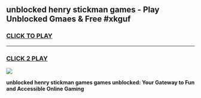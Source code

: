 
## unblocked henry stickman games - Play Unblocked Gmaes & Free #xkguf
<h3>
<a href="https://premium.freeplayer.one?title=unblocked_henry_stickman_games&ref=03M">CLICK TO PLAY</a></h3>
<hr>

<h3>
<a href="https://premium.freeplayer.one?title=unblocked_henry_stickman_games&ref=03M">CLICK 2 PLAY</a>
  
</h3>

<a href="https://premium.freeplayer.one?title=unblocked_henry_stickman_games&ref=03M"><img src="https://clearcache.store/games.png"></a>


**unblocked henry stickman games games unblocked: Your Gateway to Fun and Accessible Online Gaming**
